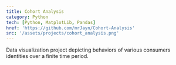 ```yaml
---
title: Cohort Analysis
category: Python
tech: [Python, MatplotLib, Pandas]
href: 'https://github.com/mrJayn/Cohort-Analysis'
src: '/assets/projects/cohort_analysis.png'
---
```


Data visualization project depicting behaviors of various consumers identities over a finite time period.
